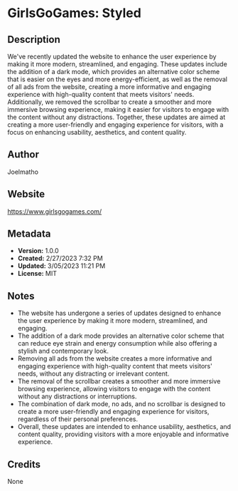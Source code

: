 # GirlsGoGames: Styled

## Description
We've recently updated the website to enhance the user experience by making it more modern, streamlined, and engaging. These updates include the addition of a dark mode, which provides an alternative color scheme that is easier on the eyes and more energy-efficient, as well as the removal of all ads from the website, creating a more informative and engaging experience with high-quality content that meets visitors' needs. Additionally, we removed the scrollbar to create a smoother and more immersive browsing experience, making it easier for visitors to engage with the content without any distractions. Together, these updates are aimed at creating a more user-friendly and engaging experience for visitors, with a focus on enhancing usability, aesthetics, and content quality.

## Author
Joelmatho

## Website
https://www.girlsgogames.com/

## Metadata
- **Version:** 1.0.0
- **Created:** 2/27/2023 7:32 PM
- **Updated:** 3/05/2023 11:21 PM
- **License:** MIT

## Notes
- The website has undergone a series of updates designed to enhance the user experience by making it more modern, streamlined, and engaging.
- The addition of a dark mode provides an alternative color scheme that can reduce eye strain and energy consumption while also offering a stylish and contemporary look.
- Removing all ads from the website creates a more informative and engaging experience with high-quality content that meets visitors' needs, without any distracting or irrelevant content.
- The removal of the scrollbar creates a smoother and more immersive browsing experience, allowing visitors to engage with the content without any distractions or interruptions.
- The combination of dark mode, no ads, and no scrollbar is designed to create a more user-friendly and engaging experience for visitors, regardless of their personal preferences.
- Overall, these updates are intended to enhance usability, aesthetics, and content quality, providing visitors with a more enjoyable and informative experience.

## Credits
None